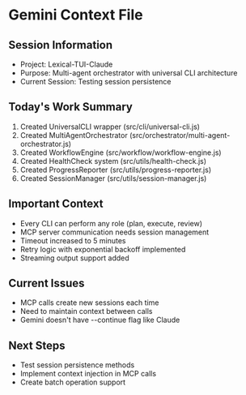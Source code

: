 # Gemini Context File

## Session Information
- Project: Lexical-TUI-Claude
- Purpose: Multi-agent orchestrator with universal CLI architecture
- Current Session: Testing session persistence

## Today's Work Summary
1. Created UniversalCLI wrapper (src/cli/universal-cli.js)
2. Created MultiAgentOrchestrator (src/orchestrator/multi-agent-orchestrator.js)
3. Created WorkflowEngine (src/workflow/workflow-engine.js)
4. Created HealthCheck system (src/utils/health-check.js)
5. Created ProgressReporter (src/utils/progress-reporter.js)
6. Created SessionManager (src/utils/session-manager.js)

## Important Context
- Every CLI can perform any role (plan, execute, review)
- MCP server communication needs session management
- Timeout increased to 5 minutes
- Retry logic with exponential backoff implemented
- Streaming output support added

## Current Issues
- MCP calls create new sessions each time
- Need to maintain context between calls
- Gemini doesn't have --continue flag like Claude

## Next Steps
- Test session persistence methods
- Implement context injection in MCP calls
- Create batch operation support